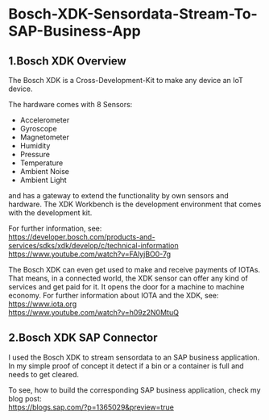 # Bosch-XDK-Sensordata-Stream-To-SAP-Business-App


## 1.Bosch XDK Overview

The Bosch XDK is a Cross-Development-Kit to make any device an IoT device. 

The hardware comes with 8 Sensors:
* Accelerometer
* Gyroscope
* Magnetometer
* Humidity
* Pressure
* Temperature
* Ambient Noise
* Ambient Light

and has a gateway to extend the functionality by own sensors and hardware.
The XDK Workbench is the development environment that comes with the development kit.

For further information, see: \
https://developer.bosch.com/products-and-services/sdks/xdk/develop/c/technical-information \
https://www.youtube.com/watch?v=FAlyjBO0-7g

The Bosch XDK can even get used to make and receive payments of IOTAs. That means, in a connected world, the XDK sensor can offer any kind of services and get paid for it. It opens the door for a machine to machine economy.
For further information about IOTA and the XDK, see: \
https://www.iota.org \
https://www.youtube.com/watch?v=h09z2N0MtuQ

## 2.Bosch XDK SAP Connector

I used the Bosch XDK to stream sensordata to an SAP business application. 
In my simple proof of concept it detect if a bin or a container is full and needs to get cleared.

To see, how to build the corresponding SAP business application, check my blog post: \
https://blogs.sap.com/?p=1365029&preview=true
